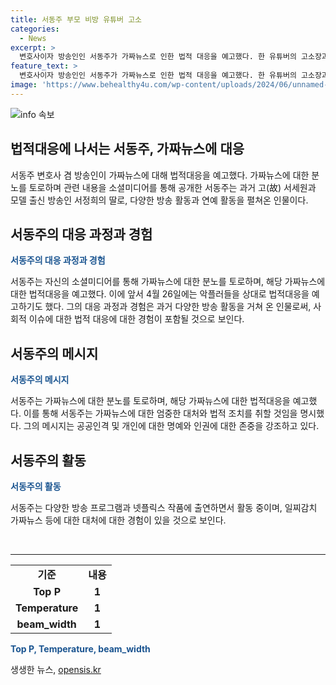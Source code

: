 ```yaml
---
title: 서동주 부모 비방 유튜버 고소
categories:
  - News
excerpt: >
  변호사이자 방송인인 서동주가 가짜뉴스로 인한 법적 대응을 예고했다. 한 유튜버의 고소장과 영상 캡처본을 소셜미디어에 게시하며 분노를 토로했고, 이에 대한 대응을 암시했다. 또한, 악플러를 고소하겠다고 밝히기도 했다. 그는 부모님에게 대한 욕설이 섞인 글에 대해서도 처벌하고 싶다고 밝히며, 결연한 태도를 보였다. 고 서세원과 서정희의 딸로, 최근 여러 프로그램에 출연하며 활발한 활동을 펼치고 있다.
feature_text: >
  변호사이자 방송인인 서동주가 가짜뉴스로 인한 법적 대응을 예고했다. 한 유튜버의 고소장과 영상 캡처본을 소셜미디어에 게시하며 분노를 토로했고, 이에 대한 대응을 암시했다. 또한, 악플러를 고소하겠다고 밝히기도 했다. 그는 부모님에게 대한 욕설이 섞인 글에 대해서도 처벌하고 싶다고 밝히며, 결연한 태도를 보였다. 고 서세원과 서정희의 딸로, 최근 여러 프로그램에 출연하며 활발한 활동을 펼치고 있다.
image: 'https://www.behealthy4u.com/wp-content/uploads/2024/06/unnamed-file.png'
---
```


<p><img src="https://www.behealthy4u.com/wp-content/uploads/2024/06/unnamed-file.png" alt="info 속보" /></p>

<h2>법적대응에 나서는 서동주, 가짜뉴스에 대응</h2>

<p data-ke-size="size16">서동주 변호사 겸 방송인이 가짜뉴스에 대해 법적대응을 예고했다. 가짜뉴스에 대한 분노를 토로하며 관련 내용을 소셜미디어를 통해 공개한 서동주는 과거 고(故) 서세원과 모델 출신 방송인 서정희의 딸로, 다양한 방송 활동과 연예 활동을 펼쳐온 인물이다.</p>

<h2 data-ke-size="size26">서동주의 대응 과정과 경험</h2>

<p><b><span style="color: #1a5490;">서동주의 대응 과정과 경험</span></b></p>

<p data-ke-size="size16">서동주는 자신의 소셜미디어를 통해 가짜뉴스에 대한 분노를 토로하며, 해당 가짜뉴스에 대한 법적대응을 예고했다. 이에 앞서 4월 26일에는 악플러들을 상대로 법적대응을 예고하기도 했다. 그의 대응 과정과 경험은 과거 다양한 방송 활동을 거쳐 온 인물로써, 사회적 이슈에 대한 법적 대응에 대한 경험이 포함될 것으로 보인다.</p>

<h2 data-ke-size="size26">서동주의 메시지</h2>

<p><b><span style="color: #1a5490;">서동주의 메시지</span></b></p>

<p data-ke-size="size16">서동주는 가짜뉴스에 대한 분노를 토로하며, 해당 가짜뉴스에 대한 법적대응을 예고했다. 이를 통해 서동주는 가짜뉴스에 대한 엄중한 대처와 법적 조치를 취할 것임을 명시했다. 그의 메시지는 공공인격 및 개인에 대한 명예와 인권에 대한 존중을 강조하고 있다.</p>

<h2 data-ke-size="size26">서동주의 활동</h2>

<p><b><span style="color: #1a5490;">서동주의 활동</span></b></p>

<p data-ke-size="size16">서동주는 다양한 방송 프로그램과 넷플릭스 작품에 출연하면서 활동 중이며, 일찌감치 가짜뉴스 등에 대한 대처에 대한 경험이 있을 것으로 보인다.</p>

<p data-ke-size="size16">&nbsp;</p>

<hr>

<table>
    <tbody>
        <tr>
            <td style="text-align: center; height: 17px;"><b>기준</b></td>
            <td style="text-align: center; height: 17px;"><b>내용</b></td>
        </tr>
        <tr>
            <td style="text-align: center; height: 17px;"><b>Top P</b></td>
            <td style="text-align: center; height: 17px;"><b>1</b></td>
        </tr>
        <tr>
            <td style="text-align: center; height: 17px;"><b>Temperature</b></td>
            <td style="text-align: center; height: 17px;"><b>1</b></td>
        </tr>
        <tr>
            <td style="text-align: center; height: 17px;"><b>beam_width</b></td>
            <td style="text-align: center; height: 17px;"><b>1</b></td>
        </tr>
    </tbody>
</table>

<p><b><span style="color: #1a5490;">Top P, Temperature, beam_width</span></b></p>
생생한 뉴스, <a href="https://opensis.kr" rel="dofollow">opensis.kr</a>


